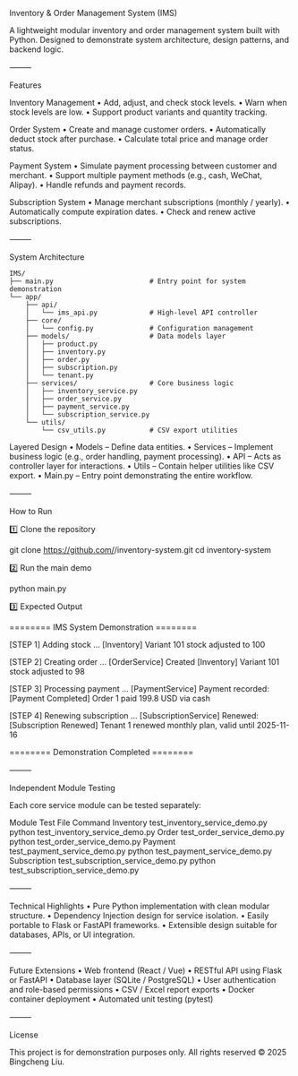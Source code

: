 Inventory & Order Management System (IMS)

A lightweight modular inventory and order management system built with Python.
Designed to demonstrate system architecture, design patterns, and backend logic.

⸻

Features

Inventory Management
	•	Add, adjust, and check stock levels.
	•	Warn when stock levels are low.
	•	Support product variants and quantity tracking.

Order System
	•	Create and manage customer orders.
	•	Automatically deduct stock after purchase.
	•	Calculate total price and manage order status.

Payment System
	•	Simulate payment processing between customer and merchant.
	•	Support multiple payment methods (e.g., cash, WeChat, Alipay).
	•	Handle refunds and payment records.

Subscription System
	•	Manage merchant subscriptions (monthly / yearly).
	•	Automatically compute expiration dates.
	•	Check and renew active subscriptions.

⸻

System Architecture
```text
IMS/
├── main.py                        # Entry point for system demonstration
└── app/
    ├── api/
    │   └── ims_api.py             # High-level API controller
    ├── core/
    │   └── config.py              # Configuration management
    ├── models/                    # Data models layer
    │   ├── product.py
    │   ├── inventory.py
    │   ├── order.py
    │   ├── subscription.py
    │   └── tenant.py
    ├── services/                  # Core business logic
    │   ├── inventory_service.py
    │   ├── order_service.py
    │   ├── payment_service.py
    │   └── subscription_service.py
    └── utils/
        └── csv_utils.py           # CSV export utilities
```
Layered Design
	•	Models – Define data entities.
	•	Services – Implement business logic (e.g., order handling, payment processing).
	•	API – Acts as controller layer for interactions.
	•	Utils – Contain helper utilities like CSV export.
	•	Main.py – Entry point demonstrating the entire workflow.

⸻

How to Run

1️⃣ Clone the repository

git clone https://github.com/<yourname>/inventory-system.git
cd inventory-system

2️⃣ Run the main demo

python main.py

3️⃣ Expected Output

======== IMS System Demonstration ========

[STEP 1] Adding stock ...
[Inventory] Variant 101 stock adjusted to 100

[STEP 2] Creating order ...
[OrderService] Created <Order id=1, tenant=1, total=199.8>
[Inventory] Variant 101 stock adjusted to 98

[STEP 3] Processing payment ...
[PaymentService] Payment recorded: <Payment id=1, order=1, amount=199.8, method=cash>
[Payment Completed] Order 1 paid 199.8 USD via cash

[STEP 4] Renewing subscription ...
[SubscriptionService] Renewed: <Subscription tenant=1, plan=monthly, valid_until=2025-11-16>
[Subscription Renewed] Tenant 1 renewed monthly plan, valid until 2025-11-16

======== Demonstration Completed ========


⸻

Independent Module Testing

Each core service module can be tested separately:

Module	Test File	Command
Inventory	test_inventory_service_demo.py	python test_inventory_service_demo.py
Order	test_order_service_demo.py	python test_order_service_demo.py
Payment	test_payment_service_demo.py	python test_payment_service_demo.py
Subscription	test_subscription_service_demo.py	python test_subscription_service_demo.py


⸻

Technical Highlights
	•	Pure Python implementation with clean modular structure.
	•	Dependency Injection design for service isolation.
	•	Easily portable to Flask or FastAPI frameworks.
	•	Extensible design suitable for databases, APIs, or UI integration.

⸻

Future Extensions
	•	Web frontend (React / Vue)
	•	RESTful API using Flask or FastAPI
	•	Database layer (SQLite / PostgreSQL)
	•	User authentication and role-based permissions
	•	CSV / Excel report exports
	•	Docker container deployment
	•	Automated unit testing (pytest)

⸻

License

This project is for demonstration purposes only.
All rights reserved © 2025 Bingcheng Liu.
